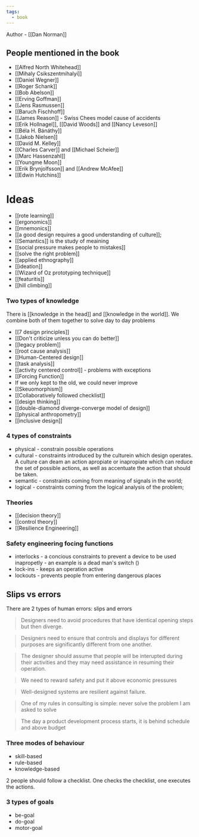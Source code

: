 ```yaml
---
tags:
  - book
---
```

Author - [[Dan Norman]]

## People mentioned in the book
- [[Alfred North Whitehead]]
- [[Mihaly Csikszentmihalyi]]
- [[Daniel Wegner]]
- [[Roger Schank]]
- [[Bob Abelson]]
- [[Erving Goffman]]
- [[Jens Rasmussen]]
- [[Baruch Fischhoff]]
- [[James Reason]] - Swiss Chees model cause of accidents
- [[Erik Hollnagel]], [[David Woods]] and [[Nancy Leveson]]
- [[Béla H. Bánáthy]]
- [[Jakob Nielsen]]
- [[David M. Kelley]]
- [[Charles Carver]] and [[Michael Scheier]]
- [[Marc Hassenzahl]]
- [[Youngme Moon]]
- [[Erik Brynjolfsson]] and [[Andrew McAfee]]
- [[Edwin Hutchins]]

# Ideas
- [[rote learning]]
- [[ergonomics]]
- [[mnemonics]]
- [[a good design requires a good understanding of culture]];
- [[Semantics]] is the study of meaining
- [[social pressure makes people to mistakes]]
- [[solve the right problem]]
- [[applied ethnography]]
- [[ideation]]
- [[Wizard of Oz prototyping technique]]
- [[featuritis]]
- [[hill climbing]]

### Two types of knowledge
There is [[knowledge in the head]] and [[knowledge in the world]]. We combine both of them together to solve day to day problems

- [[7 design principles]]
- [[Don't criticize unless you can do better]]
- [[legacy problem]]
- [[root cause analysis]]
- [[Human-Centered design]]
- [[task analysis]]
- [[activity centered control]] - problems with exceptions
- [[Forcing Function]]
- If we only kept to the old, we could never improve
- [[Skeuomorphism]]
- [[Collaboratively followed checklist]]
- [[design thinking]]
- [[double-diamond diverge-converge model of design]]
- [[physical anthropometry]]
- [[inclusive design]]

### 4 types of constraints
- physical - constrain possible operations
- cultural - constraints introduced by the culturein which design operates. A culture can deam an action apropiate or inapropiate which can reduce the set of possible actions, as well as accentuate the action that should be taken.
- semantic - constraints coming from meaning of signals in the world;
- logical - constraints coming from the logical analysis of the problem;

### Theories
- [[decision theory]]
- [[control theory]]
- [[Resilience Engineering]]

### Safety engineering focing functions
- interlocks - a concious constraints to prevent a device to be used inapropetly - an example is a dead man's switch  ()
- lock-ins - keeps an operation active
- lockouts - prevents people from entering dangerous places

## Slips vs errors

There are 2 types of human errors: slips and errors

> Designers need to avoid procedures that have identical opening steps but then diverge.

> Designers need to ensure that controls and displays for different purposes are significantly different from one another.

> The designer should assume that people will be interupted during their activities and they may need assistance in resuming their operation.

> We need to reward safety and put it above economic pressures

> Well-designed systems are resilient against failure.

> One of my rules in consulting is simple: never solve the problem I am asked to solve

> The day a product development process starts, it is behind schedule and above budget

### Three modes of behaviour
- skill-based
- rule-based
- knowledge-based

2 people should follow a checklist. One checks the checklist, one executes the actions.

### 3 types of goals
- be-goal
- do-goal
- motor-goal

